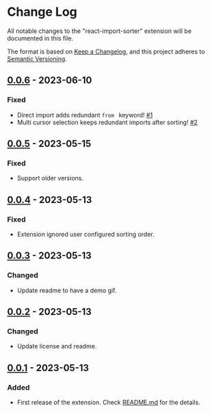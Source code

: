 # Change Log

All notable changes to the "react-import-sorter" extension will be documented in this file.

The format is based on [Keep a Changelog](https://keepachangelog.com/en/1.0.0/),
and this project adheres to [Semantic Versioning](https://semver.org/spec/v2.0.0.html).

## [0.0.6] - 2023-06-10

### Fixed

- Direct import adds redundant `from ` keyword! [#1](https://github.com/Mr0nline/React-Import-Sorter/issues/1)
- Multi cursor selection keeps redundant imports after sorting! [#2](https://github.com/Mr0nline/React-Import-Sorter/issues/2)

## [0.0.5] - 2023-05-15

### Fixed

- Support older versions.

## [0.0.4] - 2023-05-13

### Fixed

- Extension ignored user configured sorting order.

## [0.0.3] - 2023-05-13

### Changed

- Update readme to have a demo gif.

## [0.0.2] - 2023-05-13

### Changed

- Update license and readme.

## [0.0.1] - 2023-05-13

### Added

- First release of the extension. Check [README.md](https://github.com/Mr0nline/React-Import-Sorter/blob/main/README.md) for the details.

[0.0.6]: https://github.com/Mr0nline/React-Import-Sorter/compare/bc0796cfe35b209e55a57376b72ff0644bdef1ba...v0.0.6
[0.0.5]: https://github.com/Mr0nline/React-Import-Sorter/compare/a7d5bc78c0bddb796392e78c43c073d4a9d7eb30...bc0796cfe35b209e55a57376b72ff0644bdef1ba
[0.0.4]: https://github.com/Mr0nline/React-Import-Sorter/compare/b75144997ab5062ef6fce44280c2737af08d60d7...a7d5bc78c0bddb796392e78c43c073d4a9d7eb30
[0.0.3]: https://github.com/Mr0nline/React-Import-Sorter/compare/d56a41cde7e508337d49f270c71afd9c3f145cf6...b75144997ab5062ef6fce44280c2737af08d60d7
[0.0.2]: https://github.com/Mr0nline/React-Import-Sorter/compare/f8ceaa00a5ee53b5c1e3d449ae9a7a70b061ad96...d56a41cde7e508337d49f270c71afd9c3f145cf6
[0.0.1]: https://github.com/Mr0nline/React-Import-Sorter/commit/f8ceaa00a5ee53b5c1e3d449ae9a7a70b061ad96
